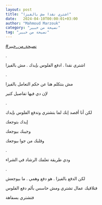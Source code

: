 ```yaml
---
layout: post
title: "اشتري نقدا مش بالفيزا"
date:   2024-04-10T00:00:01+03:00
author: "Mahmoud Marzouk"
category: "نصيحة من خبير"
tag: "نصيحة من خبير"
---
```



[<u>\#نصيحة\_من\_خبير</u>](https://www.facebook.com/hashtag/%D9%86%D8%B5%D9%8A%D8%AD%D8%A9_%D9%85%D9%86_%D8%AE%D8%A8%D9%8A%D8%B1?__eep__=6&__cft__%5b0%5d=AZXvsd4PgGUI5oKdDgBE0SXmOadJ0bH1LgSUmiVypgj1D_n3MBbIwVL69LhqiCNrAwYe7aU9ulbh4kJHKshOnPztbaH8atDkqtlcmfrFoweNo_uagw3NFRSs7f_llqGlgzxZ9LilLhVPzQBF-Nr65v7vXl6q7jCREMsS6utKfaPdtQ&__tn__=*NK-R)

.

اشتري نقدا . ادفع الفلوس بإيدك . مش بالفيزا

.

مش بنتكلم هنا عن حكم التعامل بالفيزا

لإن دي فيها تفاصيل كتير

.

لكن أنا أقصد إنك لما بتشتري وتدفع الفلوس بإيدك

إيدك بتوجعك

وجيبك بيوجعك

وقلبك من جوا بيوجعك

.

ودي طريقة تعلمك الرشاد في الشراء

.

لكن الدفع بالفيزا . هو دفع وهمي . ما بيوجعش

فتلاقيك عمال تشتري ومش حاسس بألم دفع الفلوس

فتشتري بسفاهة
